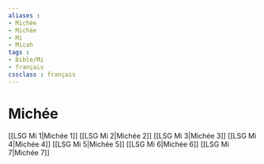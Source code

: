 ```yaml
---
aliases : 
- Michée
- Michée
- Mi
- Micah
tags : 
- Bible/Mi
- français
cssclass : français
---
```


# Michée

[[LSG Mi 1|Michée 1]]
[[LSG Mi 2|Michée 2]]
[[LSG Mi 3|Michée 3]]
[[LSG Mi 4|Michée 4]]
[[LSG Mi 5|Michée 5]]
[[LSG Mi 6|Michée 6]]
[[LSG Mi 7|Michée 7]]
